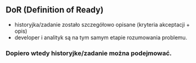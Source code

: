 ## DoR (Definition of Ready)
- historyjka/zadanie zostało szczegółowo opisane (kryteria akceptacji + opis)
- developer i analityk są na tym samym etapie rozumowania problemu. 
### Dopiero wtedy historyjke/zadanie można podejmować.